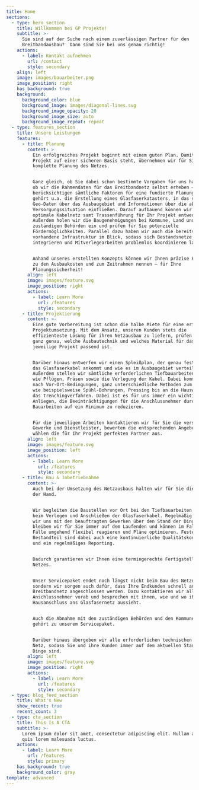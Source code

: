```yaml
---
title: Home
sections:
  - type: hero_section
    title: Willkommen bei GP Projekte!
    subtitle: >-
      Sie sind auf der Suche nach einem zuverlässigen Partner für den
      Breitbandausbau?  Dann sind Sie bei uns genau richtig!
    actions:
      - label: Kontakt aufnehmen
        url: /contact
        style: secondary
    align: left
    image: images/bauarbeiter.png
    image_position: right
    has_background: true
    background:
      background_color: blue
      background_image: images/diagonal-lines.svg
      background_image_opacity: 20
      background_image_size: auto
      background_image_repeat: repeat
  - type: features_section
    title: Unsere Leistungen
    features:
      - title: Planung
        content: >
          Ein erfolgreiches Projekt beginnt mit einem guten Plan. Damit Ihr
          Projekt auf einer sicheren Basis steht, übernehmen wir für Sie die
          komplette Planung des Netzes. 


          Ganz gleich, ob Sie dabei schon bestimmte Vorgaben für uns haben, oder
          ob wir die Rahmendaten für das Breitbandnetz selbst erheben – wir
          berücksichtigen sämtliche Faktoren für eine fundierte Planung. Dazu
          gehört u.a. die Erstellung eines Glasfaserkatasters, in das sämtliche
          Geo-Daten über das Ausbaugebiet und Informationen über die aktuelle
          Versorgungssituation einfließen. Darauf aufbauend können wir das
          optimale Kabelnetz samt Trassenführung für Ihr Projekt entwerfen.
          Außerdem holen wir die Baugenehmigungen bei Kommune, Land und den
          zuständigen Behörden ein und prüfen für Sie potenzielle
          Fördermöglichkeiten. Parallel dazu haben wir auch die bereits
          vorhandene Infrastruktur im Blick, sodass sich Bestandsnetze
          integrieren und Mitverlegearbeiten problemlos koordinieren lassen. 


          Anhand unseres erstellten Konzepts können wir Ihnen präzise Kennzahlen
          zu den Ausbaukosten und zum Zeitrahmen nennen – für Ihre
          Planungssicherheit!
        align: left
        image: images/feature.svg
        image_position: right
        actions:
          - label: Learn More
            url: /features
            style: secondary
      - title: Projektierung
        content: >-
          Eine gute Vorbereitung ist schon die halbe Miete für eine erfolgreiche
          Projektumsetzung. Mit dem Ansatz, unseren Kunden stets die
          effizienteste Lösung für ihren Netzausbau zu liefern, prüfen wir vorab
          ganz genau, welche Ausbautechnik und welches Material für das
          jeweilige Projekt passend ist. 


          Darüber hinaus entwerfen wir einen Spleißplan, der genau festlegt, wo
          das Glasfaserkabel ankommt und wie es im Ausbaugebiet verteilt wird.
          Außerdem stellen wir sämtliche erforderlichen Tiefbauarbeiten zusammen
          wie Pflügen, Fräsen sowie die Verlegung der Kabel. Dabei kommen, je
          nach Vor-Ort-Bedingungen, ganz unterschiedliche Methoden zum Einsatz,
          wie beispielsweise Spühl-Bohrungen, Pressing bis an die Hauswand oder
          das Trenchingverfahren. Dabei ist es für uns immer ein wichtiges
          Anliegen, die Beeinträchtigungen für die Anschlussnehmer durch die
          Bauarbeiten auf ein Minimum zu reduzieren. 


          Für die jeweiligen Arbeiten kontaktieren wir für Sie die verschiedenen
          Gewerke und Dienstleister, bewerten die entsprechenden Angebote und
          wählen die für Ihr Projekt perfekten Partner aus. 
        align: left
        image: images/feature.svg
        image_position: left
        actions:
          - label: Learn More
            url: /features
            style: secondary
      - title: Bau & Inbetriebnahme
        content: >-
          Auch bei der Umsetzung des Netzausbaus halten wir für Sie die Zügel in
          der Hand. 


          Wir begleiten die Baustellen vor Ort bei den Tiefbauarbeiten sowie
          beim Verlegen und Anschließen der Glasfaserkabel. Regelmäßig stimmen
          wir uns mit den beauftragten Gewerken über den Stand der Dinge ab. So
          bleiben wir für Sie immer auf dem Laufenden und können im Fall der
          Fälle umgehend flexibel reagieren und Pläne optimieren. Fester
          Bestandteil sind dabei auch eine kontinuierliche Qualitätskontrolle
          und ein regelmäßiges Reporting. 


          Dadurch garantieren wir Ihnen eine termingerechte Fertigstellung des
          Netzes. 


          Unser Servicepaket endet noch längst nicht beim Bau des Netzes,
          sondern wir sorgen auch dafür, dass Ihre Endkunden schnell ans fertige
          Breitbandnetz angeschlossen werden. Dazu kontaktieren wir alle
          Anschlussnehmer vorab und besprechen mit ihnen, wie und wo ihr
          Hausanschluss ans Glasfasernetz aussieht. 


          Auch die Abnahme mit den zuständigen Behörden und den Kommunen selbst
          gehört zu unserem Servicepaket. 


          Darüber hinaus übergeben wir alle erforderlichen technischen Daten zum
          Netz, sodass Sie und ihre Kunden immer auf dem aktuellen Stand der
          Dinge sind.  
        align: left
        image: images/feature.svg
        image_position: right
        actions:
          - label: Learn More
            url: /features
            style: secondary
  - type: blog_feed_section
    title: What's New
    show_recent: true
    recent_count: 3
  - type: cta_section
    title: This Is A CTA
    subtitle: >-
      Lorem ipsum dolor sit amet, consectetur adipiscing elit. Nullam a metus
      quis lorem malesuada luctus.
    actions:
      - label: Learn More
        url: /features
        style: primary
    has_background: true
    background_color: gray
template: advanced
---
```

